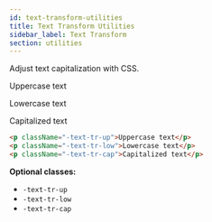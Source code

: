 ```yaml
---
id: text-transform-utilities
title: Text Transform Utilities
sidebar_label: Text Transform
section: utilities
---
```


<p style="margin-bottom: 0.8em">Adjust text capitalization with CSS.</p>

<p className="-text-tr-up">Uppercase text</p>
<p className="-text-tr-low">Lowercase text</p>
<p className="-text-tr-cap">Capitalized text</p>

```html
<p className="-text-tr-up">Uppercase text</p>
<p className="-text-tr-low">Lowercase text</p>
<p className="-text-tr-cap">Capitalized text</p>
```

**Optional classes:**

-   `-text-tr-up`
-   `-text-tr-low`
-   `-text-tr-cap`
